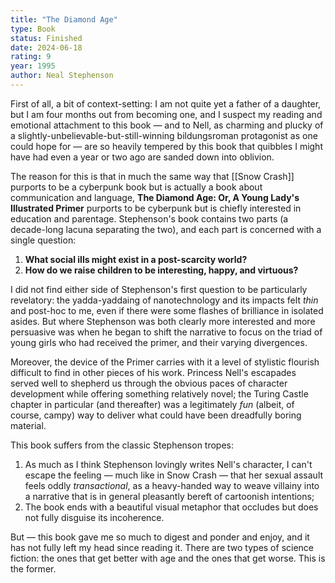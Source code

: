 ```yaml
---
title: "The Diamond Age"
type: Book
status: Finished
date: 2024-06-18
rating: 9
year: 1995
author: Neal Stephenson
---
```


First of all, a bit of context-setting: I am not quite yet a father of a daughter, but I am four months out from becoming one, and I suspect my reading and emotional attachment to this book — and to Nell, as charming and plucky of a slightly-unbelievable-but-still-winning bildungsroman protagonist as one could hope for — are so heavily tempered by this book that quibbles I might have had even a year or two ago are sanded down into oblivion.

The reason for this is that in much the same way that [[Snow Crash]] purports to be a cyberpunk book but is actually a book about communication and language, **The Diamond Age: Or, A Young Lady's Illustrated Primer** purports to be cyberpunk but is chiefly interested in education and parentage. Stephenson's book contains two parts (a decade-long lacuna separating the two), and each part is concerned with a single question:

1. **What social ills might exist in a post-scarcity world?**
2. **How do we raise children to be interesting, happy, and virtuous?**

I did not find either side of Stephenson's first question to be particularly revelatory: the yadda-yaddaing of nanotechnology and its impacts felt _thin_ and post-hoc to me, even if there were some flashes of brilliance in isolated asides. But where Stephenson was both clearly more interested and more persuasive was when he began to shift the narrative to focus on the triad of young girls who had received the primer, and their varying divergences.

Moreover, the device of the Primer carries with it a level of stylistic flourish difficult to find in other pieces of his work. Princess Nell's escapades served well to shepherd us through the obvious paces of character development while offering something relatively novel; the Turing Castle chapter in particular (and thereafter) was a legitimately _fun_ (albeit, of course, campy) way to deliver what could have been dreadfully boring material.

This book suffers from the classic Stephenson tropes:

1. As much as I think Stephenson lovingly writes Nell's character, I can't escape the feeling — much like in Snow Crash — that her sexual assault feels oddly _transactional_, as a heavy-handed way to weave villainy into a narrative that is in general pleasantly bereft of cartoonish intentions;
2. The book ends with a beautiful visual metaphor that occludes but does not fully disguise its incoherence.

But — this book gave me so much to digest and ponder and enjoy, and it has not fully left my head since reading it. There are two types of science fiction: the ones that get better with age and the ones that get worse. This is the former.
